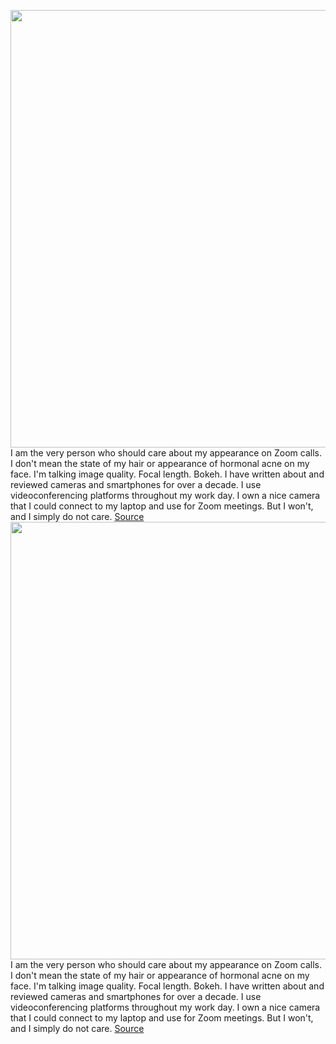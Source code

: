 <img src='https://cdn.vox-cdn.com/thumbor/PlRDVvkAKnh3I4mokz-mDTVW4Pw=/0x0:2040x1360/1200x800/filters:focal(857x517:1183x843)/cdn.vox-cdn.com/uploads/chorus_image/image/70330490/cfaulkner_210219_4432_0001.0.jpg' width='700px' /><br/>
I am the very person who should care about my appearance on Zoom calls. I don't mean the state of my hair or appearance of hormonal acne on my face. I'm talking image quality. Focal length. Bokeh. I have written about and reviewed cameras and smartphones for over a decade. I use videoconferencing platforms throughout my work day. I own a nice camera that I could connect to my laptop and use for Zoom meetings. But I won't, and I simply do not care.
<a href='https://www.theverge.com/2021/12/30/22858876/built-in-laptop-webcam-zoom-video-conferencing'> Source <a/><img src='https://cdn.vox-cdn.com/thumbor/PlRDVvkAKnh3I4mokz-mDTVW4Pw=/0x0:2040x1360/1200x800/filters:focal(857x517:1183x843)/cdn.vox-cdn.com/uploads/chorus_image/image/70330490/cfaulkner_210219_4432_0001.0.jpg' width='700px' /><br/>
I am the very person who should care about my appearance on Zoom calls. I don't mean the state of my hair or appearance of hormonal acne on my face. I'm talking image quality. Focal length. Bokeh. I have written about and reviewed cameras and smartphones for over a decade. I use videoconferencing platforms throughout my work day. I own a nice camera that I could connect to my laptop and use for Zoom meetings. But I won't, and I simply do not care.
<a href='https://www.theverge.com/2021/12/30/22858876/built-in-laptop-webcam-zoom-video-conferencing'> Source <a/>